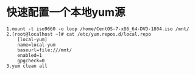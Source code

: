 # 快速配置一个本地yum源
    1.mount -t iso9660 -o loop /home/CentOS-7-x86_64-DVD-1804.iso /mnt/
    2.[root@localhost ~]# cat /etc/yum.repos.d/local.repo 
        [local-yum]
        name=local-yum
        baseurl=file:///mnt/
        enabled=1
        gpgcheck=0
    3.yum clean all

